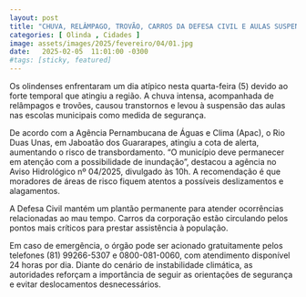 ```yaml
---
layout: post
title: "CHUVA, RELÂMPAGO, TROVÃO, CARROS DA DEFESA CIVIL E AULAS SUSPENSAS: OLINDENSES PASSAM UM DIA ATÍPICO"
categories: [ Olinda , Cidades ]
image: assets/images/2025/fevereiro/04/01.jpg
date:   2025-02-05  11:01:00 -0300
#tags: [sticky, featured]
---
```

Os olindenses enfrentaram um dia atípico nesta quarta-feira (5) devido ao forte temporal que atingiu a região. A chuva intensa, acompanhada de relâmpagos e trovões, causou transtornos e levou à suspensão das aulas nas escolas municipais como medida de segurança.

De acordo com a Agência Pernambucana de Águas e Clima (Apac), o Rio Duas Unas, em Jaboatão dos Guararapes, atingiu a cota de alerta, aumentando o risco de transbordamento. “O município deve permanecer em atenção com a possibilidade de inundação”, destacou a agência no Aviso Hidrológico nº 04/2025, divulgado às 10h. A recomendação é que moradores de áreas de risco fiquem atentos a possíveis deslizamentos e alagamentos.

A Defesa Civil mantém um plantão permanente para atender ocorrências relacionadas ao mau tempo. Carros da corporação estão circulando pelos pontos mais críticos para prestar assistência à população.

Em caso de emergência, o órgão pode ser acionado gratuitamente pelos telefones (81) 99266-5307 e 0800-081-0060, com atendimento disponível 24 horas por dia. Diante do cenário de instabilidade climática, as autoridades reforçam a importância de seguir as orientações de segurança e evitar deslocamentos desnecessários.
